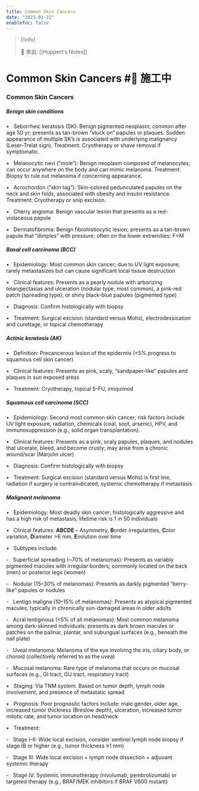 ```yaml
---
title: Common Skin Cancers
date: "2023-01-22"
enableToc: false
---
```


> [!info]
>
> 🌱 來自: [[Huppert's Notes]]

# Common Skin Cancers #🚧 施工中

### Common Skin Cancers

##### Benign skin conditions

•   Seborrheic keratosis (SK): Benign pigmented neoplasm; common after age 50 yr; presents as tan-brown “stuck on” papules or plaques. Sudden appearance of multiple SK’s is associated with underlying malignancy (Leser-Trelat sign). Treatment: Cryotherapy or shave removal if symptomatic.

•   Melanocytic nevi (“mole”): Benign neoplasm composed of melanocytes; can occur anywhere on the body and can mimic melanoma. Treatment: Biopsy to rule out melanoma if concerning appearance.

•   Acrochordon (“skin tag”): Skin-colored pedunculated papules on the neck and skin folds; associated with obesity and insulin resistance. Treatment: Cryotherapy or snip excision.

•   Cherry angioma: Benign vascular lesion that presents as a red-violaceous papule

•   Dermatofibroma: Benign fibrohistiocytic lesion; presents as a tan-brown papule that “dimples” with pressure; often on the lower extremities; F>M

##### Basal cell carcinoma (BCC)

•   Epidemiology: Most common skin cancer; due to UV light exposure; rarely metastasizes but can cause significant local tissue destruction

•   Clinical features: Presents as a pearly nodule with arborizing telangiectasias and ulceration (nodular type, most common), a pink-red patch (spreading type), or shiny black-blue papules (pigmented type)

•   Diagnosis: Confirm histologically with biopsy

•   Treatment: Surgical excision (standard versus Mohs), electrodessication and curettage, or topical chemotherapy

##### Actinic keratosis (AK)

•   Definition: Precancerous lesion of the epidermis (<5% progress to squamous cell skin cancer)

•   Clinical features: Presents as pink, scaly, “sandpaper-like” papules and plaques in sun exposed areas

•   Treatment: Cryotherapy, topical 5-FU, imiquimod

##### Squamous cell carcinoma (SCC)

•   Epidemiology: Second most common skin cancer; risk factors include UV light exposure, radiation, chemicals (coal, soot, arsenic), HPV, and immunosuppression (e.g., solid organ transplantation).

•   Clinical features: Presents as a pink, scaly papules, plaques, and nodules that ulcerate, bleed, and become crusty; may arise from a chronic wound/scar (Marjolin ulcer)

•   Diagnosis: Confirm histologically with biopsy

•   Treatment: Surgical excision (standard versus Mohs) is first line, radiation if surgery is contraindicated, systemic chemotherapy if metastasis

##### Malignant melanoma

•   Epidemiology: Most deadly skin cancer; histologically aggressive and has a high risk of metastasis; lifetime risk is 1 in 50 individuals

•   Clinical features: **ABCDE** – Asymmetry, **B**order irregularities, **C**olor variation, **D**iameter >6 mm, **E**volution over time

•   Subtypes include:

-   Superficial spreading (~70% of melanomas): Presents as variably pigmented macules with irregular borders; commonly located on the back (men) or posterior legs (women)

-   Nodular (15–30% of melanomas): Presents as darkly pigmented “berry-like” papules or nodules

-   Lentigo maligna (10–15% of melanomas): Presents as atypical pigmented macules, typically in chronically sun-damaged areas in older adults

-   Acral lentiginous (<5% of all melanomas): Most common melanoma among dark-skinned individuals; presents as dark brown macules or patches on the palmar, plantar, and subungual surfaces (e.g., beneath the nail plate)

-   Uveal melanoma: Melanoma of the eye involving the iris, ciliary body, or choroid (collectively referred to as the uvea)

-   Mucosal melanoma: Rare type of melanoma that occurs on mucosal surfaces (e.g., GI tract, GU tract, respiratory tract)

•   Staging: Via TNM system. Based on tumor depth, lymph node involvement, and presence of metastatic spread

•   Prognosis: Poor prognostic factors include: male gender, older age, increased tumor thickness (Breslow depth), ulceration, increased tumor mitotic rate, and tumor location on head/neck

•   Treatment:

-   Stage I–II: Wide local excision, consider sentinel lymph node biopsy if stage IB or higher (e.g., tumor thickness ≥1 mm)

-   Stage III: Wide local excision \+ lymph node dissection \+ adjuvant systemic therapy

-   Stage IV: Systemic immunotherapy (nivolumab, pembrolizumab) or targeted therapy (e.g., BRAF/MEK inhibitors if BRAF V600 mutant)

